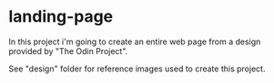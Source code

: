 # landing-page

In this project i'm going to create an entire web page from a design provided by "The Odin Project".

See "design" folder for reference images used to create this project.